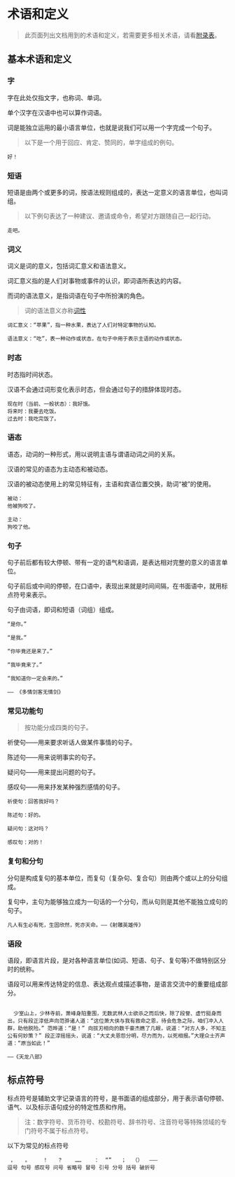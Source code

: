 
# 术语和定义

> 此页面列出文档用到的术语和定义，若需要更多相关术语，请看[附录表](./README.md)。

## 基本术语和定义

### 字

字在此处仅指文字，也称词、单词。

单个汉字在汉语中也可以算作词语。

词是能独立运用的最小语言单位，也就是说我们可以用一个字完成一个句子。

> 以下是一个用于回应、肯定、赞同的，单字组成的例句。

```chinese
好！
```

### 短语

短语是由两个或更多的词，按语法规则组成的，表达一定意义的语言单位，也叫词组。

> 以下例句表达了一种建议、邀请或命令，希望对方跟随自己一起行动。

```chinese
走吧。
```

### 词义

词义是词的意义，包括词汇意义和语法意义。

词汇意义指的是人们对事物或事件的认识，即词语所表达的内容。

而词的语法意义，是指词语在句子中所扮演的角色。

> 词的语法意义亦称[词性](./part-of-speech.md#词性)

```chinese
词汇意义：“苹果”，指一种水果，表达了人们对特定事物的认知。

语法意义：“吃”，表一种动作或状态，在句子中用于表示主语的动作或状态。
```

### 时态

时态指时间状态。

汉语不会通过词形变化表示时态，但会通过句子的措辞体现时态。

```chinese
现在时（当前、一般状态）：我好饿。 
将来时：我要去吃饭。
过去时：我吃完饭了。
```

### 语态

语态，动词的一种形式，用以说明主语与谓语动词之间的关系。

汉语的常见的语态为主动态和被动态。

汉语的被动态使用上的常见特征有，主语和宾语位置交换，助词“被”的使用。

```
被动：
他被狗咬了。

主动：
狗咬了他。
```

### 句子

句子前后都有较大停顿、带有一定的语气和语调，是表达相对完整的意义的语言单位。

句子前后或中间的停顿，在口语中，表现出来就是时间间隔，在书面语中，就用标点符号来表示。

句子由词语，即词和短语（词组）组成。

```chinese
“是你。”

“是我。”

“你毕竟还是来了。”

“我毕竟来了。”

“我知道你一定会来的。”

—— 《多情剑客无情剑》
```

### 常见功能句

> 按功能分成四类的句子。

祈使句——用来要求听话人做某件事情的句子。

陈述句——用来说明事实的句子。

疑问句——用来提出问题的句子。

感叹句——用来抒发某种强烈感情的句子。

```chinese
祈使句：回答我好吗？

陈述句：好的。

疑问句：这对吗？

感叹句：对的！
```

### 复句和分句

分句是构成复句的基本单位，而复句（复杂句、复合句）则由两个或以上的分句组成。

复句中，主句为能够独立成为一句话的一个分句，而从句则是其他不能独立成句的句子。

```chinese
凡人有生必有死，生固欣然，死亦天命。——《射雕英雄传》
```

### 语段

语段，即语言片段，是对各种语言单位(如词、短语、句子、复句等)不做特别区分时的统称。

语段可以用来传达特定的信息、表达观点或描述事物，是语言交流中的重要组成部分。

```chinese

  少室山上，少林寺前，萧峰身陷重围，无数武林人士欲杀之而后快，除了段誉、虚竹挺身而出，只有段正淳低声向范骅诸人道：“这位萧大侠与我有救命之恩，待会危急之际，咱们冲入人群，助他脱险。” 范晔道：“是！” 向拔刃相向的数千豪杰瞧了几眼，说道：“对方人多，不知主公有何妙策？” 段正淳摇摇头，说道：“大丈夫恩怨分明，尽力而为，以死相报。”大理众士齐声道：“原当如此！”
  
——《天龙八部》

```

## 标点符号

标点符号是辅助文字记录语言的符号，是书面语的组成部分，用于表示语句停顿、语气、以及标示语句成分的特定性质和作用。

> 注：数字符号、货币符号、校勘符号、辞书符号、注音符号等特殊领域的专门符号不属于标点符号。

以下为常见的标点符号

```chinese
 ，   。    ！   ？    ……    ：  “”   ；  （）  ⸺
逗号 句号 感叹号 问号 省略号 冒号 引号 分号 括号 破折号
```





